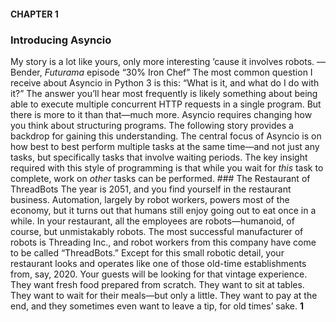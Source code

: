 #### CHAPTER 1
 ### Introducing Asyncio
 My story is a lot like yours, only more interesting ’cause it involves robots. —Bender,  *Futurama*  episode “30% Iron Chef” The most common question I receive about Asyncio in Python 3 is this: “What is it, and what do I do with it?” The answer you’ll hear most frequently is likely something about being able to execute multiple concurrent HTTP requests in a single program. But there is more to it than that—much more. Asyncio requires changing how you think about structuring programs. The following story provides a backdrop for gaining this understanding. The central focus of Asyncio is on how best to best perform multiple tasks at the same time—and not just any tasks, but specifically tasks that involve waiting periods. The key insight required with this style of programming is that while you wait for  *this*  task to complete, work on  *other*  tasks can be performed. ### The Restaurant of ThreadBots
 The year is 2051, and you find yourself in the restaurant business. Automation, largely by robot workers, powers most of the economy, but it turns out that humans still enjoy going out to eat once in a while. In your restaurant, all the employees are robots—humanoid, of course, but unmistakably robots. The most successful manufacturer of robots is Threading Inc., and robot workers from this company have come to be called “ThreadBots.” Except for this small robotic detail, your restaurant looks and operates like one of those old-time establishments from, say, 2020. Your guests will be looking for that vintage experience. They want fresh food prepared from scratch. They want to sit at tables. They want to wait for their meals—but only a little. They want to pay at the end, and they sometimes even want to leave a tip, for old times’ sake. **1**